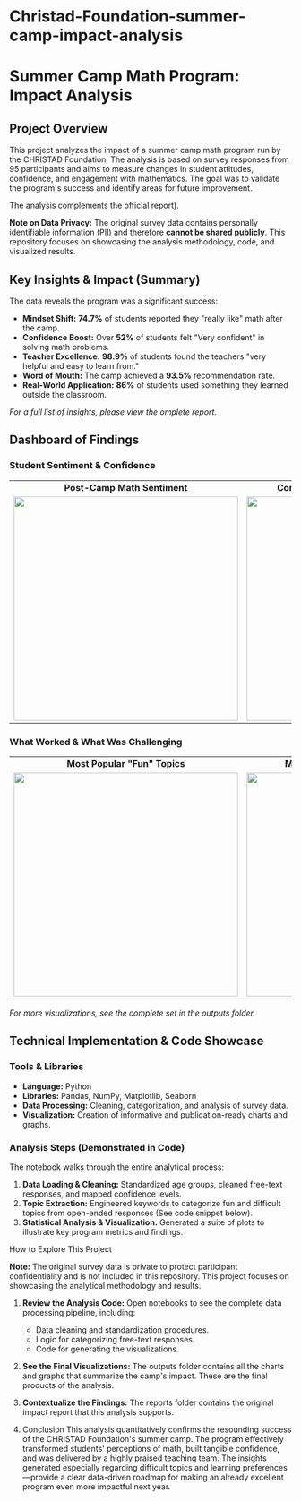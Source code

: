 # Christad-Foundation-summer-camp-impact-analysis
# Summer Camp Math Program: Impact Analysis

## Project Overview
This project analyzes the impact of a summer camp math program run by the CHRISTAD Foundation. The analysis is based on survey responses from 95 participants and aims to measure changes in student attitudes, confidence, and engagement with mathematics. The goal was to validate the program's success and identify areas for future improvement.

The analysis complements the official report).

**Note on Data Privacy:** The original survey data contains personally identifiable information (PII) and therefore **cannot be shared publicly**. This repository focuses on showcasing the analysis methodology, code, and visualized results.

## Key Insights & Impact (Summary)

The data reveals the program was a significant success:
*   **Mindset Shift:** **74.7%** of students reported they "really like" math after the camp.
*   **Confidence Boost:** Over **52%** of students felt "Very confident" in solving math problems.
*   **Teacher Excellence:** **98.9%** of students found the teachers "very helpful and easy to learn from."
*   **Word of Mouth:** The camp achieved a **93.5%** recommendation rate.
*   **Real-World Application:** **86%** of students used something they learned outside the classroom.

*For a full list of insights, please view the omplete report.*

##  Dashboard of Findings

### Student Sentiment & Confidence
| | |
| :---: | :---: |
| **Post-Camp Math Sentiment** | **Confidence in Math Problem-Solving** |
| <img src="./outputs/sentiment_analysis.png" width="400"> | <img src="./outputs/confidence_levels.png" width="400"> |

### What Worked & What Was Challenging
| | |
| :---: | :---: |
| **Most Popular "Fun" Topics** | **Most Difficult Topics for Students** |
| <img src="./outputs/topic_popularity.png" width="400"> | <img src="./outputs/difficult_topics.png" width="400"> |

*For more visualizations, see the complete set in the outputs folder.*

## Technical Implementation & Code Showcase

### Tools & Libraries
*   **Language:** Python
*   **Libraries:** Pandas, NumPy, Matplotlib, Seaborn
*   **Data Processing:** Cleaning, categorization, and analysis of survey data.
*   **Visualization:** Creation of informative and publication-ready charts and graphs.

### Analysis Steps (Demonstrated in Code)
The  notebook walks through the entire analytical process:
1.  **Data Loading & Cleaning:** Standardized age groups, cleaned free-text responses, and mapped confidence levels.
2.  **Topic Extraction:** Engineered keywords to categorize fun and difficult topics from open-ended responses (See code snippet below).
3.  **Statistical Analysis & Visualization:** Generated a suite of plots to illustrate key program metrics and findings.

How to Explore This Project

**Note:** The original survey data is private to protect participant confidentiality and is not included in this repository. This project focuses on showcasing the analytical methodology and results.

1.  **Review the Analysis Code:** Open notebooks to see the complete data processing pipeline, including:
    *   Data cleaning and standardization procedures.
    *   Logic for categorizing free-text responses.
    *   Code for generating the visualizations.
2.  **See the Final Visualizations:** The outputs folder contains all the charts and graphs that summarize the camp's impact. These are the final products of the analysis.
3.  **Contextualize the Findings:** The reports folder contains the original impact report that this analysis supports.

4.  Conclusion
This analysis quantitatively confirms the resounding success of the CHRISTAD Foundation's summer camp. The program effectively transformed students' perceptions of math, built tangible confidence, and was delivered by a highly praised teaching team. The insights generated especially regarding difficult topics and learning preferences—provide a clear data-driven roadmap for making an already excellent program even more impactful next year.
